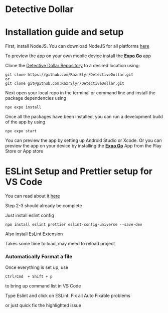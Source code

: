 # Detective Dollar

# Installation guide and setup
First, install NodeJS. You can download NodeJS for all platforms [here](
https://nodejs.org/en/download)

To preview the app on your own mobile device install the [**Expo Go**](https://expo.dev/client) app

Clone the [Detective Dollar Repository](https://github.com/RazrSlyr/DetectiveDollar) to a desired location using:
```
git clone https://github.com/RazrSlyr/DetectiveDollar.git
or
git clone git@github.com:RazrSlyr/DetectiveDollar.git
``` 
Next open your local repo in the terminal or command line and install the package dependencies using

```
npx expo install
```
Once all the packages have been installed, you can run a development build of the app by using
```
npx expo start
```
You can preview the app by setting up Android Studio or Xcode. 
Or you can preview the app on your device by installing the [**Expo Go**](https://expo.dev/client) App from the Play Store or App store

# ESLint Setup and Prettier setup for VS Code
You can read about it [here](https://docs.expo.dev/guides/using-eslint/)

Step 2-3 should already be complete

Just install eslint config

```
npm install eslint prettier eslint-config-universe --save-dev
```

Also install [EsLint](https://marketplace.visualstudio.com/items?itemName=dbaeumer.vscode-eslint) Extension 

Takes some time to load, may meed to reload project


### Automatically Format a file
Once everything is set up, use
```
Ctrl/Cmd  + Shift + p
``` 
to bring up command list in VS Code

Type Eslint and click on ESLint: Fix all Auto Fixable problems

or just quick fix the highlighted issue
     